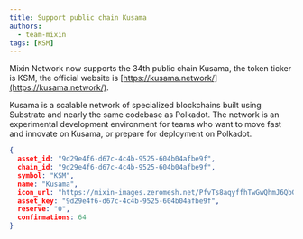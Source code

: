 ```yaml
---
title: Support public chain Kusama
authors:
  - team-mixin
tags: [KSM]
---
```


Mixin Network now supports the 34th public chain Kusama, the token ticker is KSM, the official website is [https://kusama.network/](https://kusama.network/).

<!-- truncate -->

Kusama is a scalable network of specialized blockchains built using Substrate and nearly the same codebase as Polkadot. The network is an experimental development environment for teams who want to move fast and innovate on Kusama, or prepare for deployment on Polkadot.

```json
{
  asset_id: "9d29e4f6-d67c-4c4b-9525-604b04afbe9f",
  chain_id: "9d29e4f6-d67c-4c4b-9525-604b04afbe9f",
  symbol: "KSM",
  name: "Kusama",
  icon_url: "https://mixin-images.zeromesh.net/PfvTs8aqyffhTwGwQhmJ6QbGgZwWsdvP3j4B-y_6b1ANjjtdzymM6HjK2g2RDRmikuF6pMSgL0t2ItBqrsW64QfJ=s128";;,
  asset_key: "9d29e4f6-d67c-4c4b-9525-604b04afbe9f",
  reserve: "0",
  confirmations: 64
}
```
